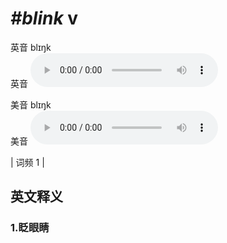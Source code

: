 # ***\#blink*** v
英音 blɪŋk  
英音
<audio src="./media/blink1.aac" controls="controls"></audio>

美音 blɪŋk  
美音
<audio src="./media/blink2.aac" controls="controls"></audio>



| 词频 1 |  

英文释义
---
### 1.**眨眼睛**  


